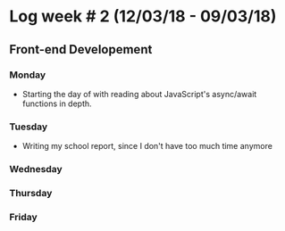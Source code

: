 # Log week # 2 (12/03/18 - 09/03/18)
## Front-end Developement

### Monday
* Starting the day of with reading about JavaScript's async/await functions in depth.

### Tuesday
* Writing my school report, since I don't have too much time anymore

### Wednesday

### Thursday

### Friday
